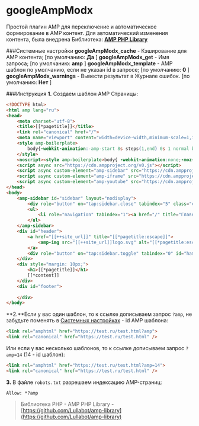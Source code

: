 # googleAmpModx

Простой плагин AMP для переключение и автоматическое формирование в AMP контент. Для автоматический изменения контента, была внедрена Библиотека: **[AMP PHP Library](https://github.com/Lullabot/amp-library)**

###Системные настройки
**googleAmpModx_cache** - Кэширование для AMP контента;
[по умолчанию: **Да** ]
**googleAmpModx_get** - Имя запроса;
[по умолчанию: **amp** ]
**googleAmpModx_template** - AMP шаблон по умолчанию, если не указан id в запросе;
[по умолчанию: **0** ]
**googleAmpModx_warnings** - Вывести результат в Журнале ошибок.
[по умолчанию: **Нет** ]

###Инструкция
**1.** Создаем шаблон AMP Страницы:
```html
<!DOCTYPE html>
<html amp lang="ru">
<head>
    <meta charset="utf-8">
    <title>[[*pagetitle]]</title>
	<link rel="canonical" href="/">
	<meta name="viewport" content="width=device-width,minimum-scale=1,initial-scale=1">
	<style amp-boilerplate> 
		body{-webkit-animation:-amp-start 8s steps(1,end) 0s 1 normal both;-moz-animation:-amp-start 8s steps(1,end) 0s 1 normal both;-ms-animation:-amp-start 8s steps(1,end) 0s 1 normal both;animation:-amp-start 8s steps(1,end) 0s 1 normal both}@-webkit-keyframes -amp-start{from{ visibility:hidden}to{ visibility:visible}}@-moz-keyframes -amp-start{ from{ visibility:hidden}to{ visibility:visible}}@-ms-keyframes -amp-start{from{ visibility:hidden}to{ visibility:visible}}@-o-keyframes -amp-start{ from{ visibility:hidden}to{ visibility:visible}}@keyframes -amp-start{ from{visibility:hidden}to{visibility:visible}}
	</style>
	<noscript><style amp-boilerplate>body{ -webkit-animation:none;-moz-animation:none;-ms-animation:none;animation:none}</style></noscript>
	<script async src="https://cdn.ampproject.org/v0.js"></script>
    <script async custom-element="amp-sidebar" src="https://cdn.ampproject.org/v0/amp-sidebar-0.1.js"></script>
    <script async custom-element="amp-iframe" src="https://cdn.ampproject.org/v0/amp-iframe-0.1.js"></script>
    <script async custom-element="amp-youtube" src="https://cdn.ampproject.org/v0/amp-youtube-0.1.js"></script>
</head>
<body>
	<amp-sidebar id="sidebar" layout="nodisplay">
		<div role="button" on="tap:sidebar.close" tabindex="5" class="close">×</div>
		<ul>
			<li role="navigation" tabindex="1"><a href="/" title="Главная страница">Главная страница</a></li>
		</ul>
	</amp-sidebar>	
	<div id="header">
		<a href="[[++site_url]]" title="[[*pagetitle:escape]]">
			<amp-img src="[[++site_url]]logo.svg" alt="[[*pagetitle:escape]]" width="200" height="40" style="float:right"></amp-img>
		</a>
		<div role="button" on="tap:sidebar.toggle" tabindex="0" id="ham">☰</div>
	</div>
	<div style="margin: 10px;">
		<h1>[[*pagetitle]]</h1>
		[[*content]]
	</div>
	<div id="footer">
		
	</div>
</body>
```
**2.**Если у вас один шаблон, то к ссылке дописываем запрос `?amp`, не забудьте поменять в <u>Системных настройках</u> - id AMP шаблона:<br>
```html
<link rel="amphtml" href="https://test.ru/test.html?amp">
<link rel="canonical" href="https://test.ru/test.html" />
```

Или если у вас несколько шаблонов, то к ссылке дописываем запрос `?amp=14` (14 - id шаблон):
```html
<link rel="amphtml" href="https://test.ru/test.html?amp=14">
<link rel="canonical" href="https://test.ru/test.html" />
```

**3.** В файле `robots.txt` разрешаем индексацию AMP-страниц:
```
Allow: *?amp
```

> Библиотека PHP - AMP PHP Library - [https://github.com/Lullabot/amp-library](https://github.com/Lullabot/amp-library)